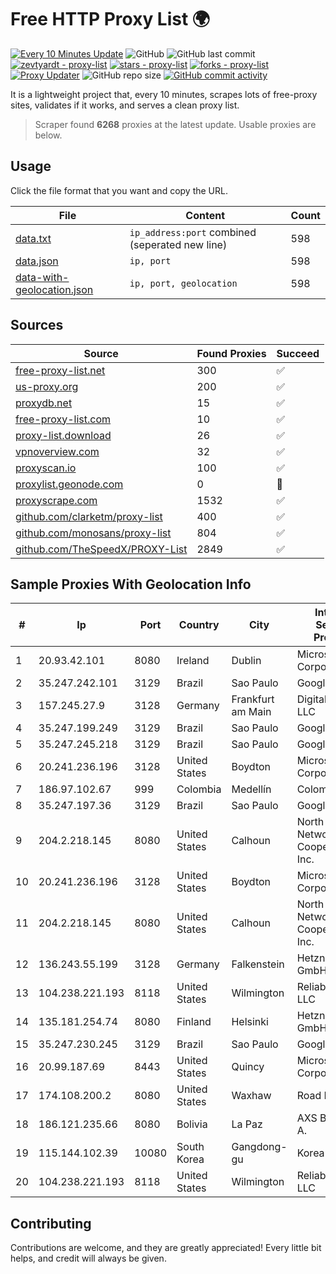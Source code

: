 
# Free HTTP Proxy List 🌍

[![Every 10 Minutes Update](https://github.com/mertguvencli/http-proxy-list/actions/workflows/main.yml/badge.svg?branch=main)](https://github.com/mertguvencli/http-proxy-list/actions/workflows/main.yml)
![GitHub](https://img.shields.io/github/license/mertguvencli/http-proxy-list)
![GitHub last commit](https://img.shields.io/github/last-commit/mertguvencli/http-proxy-list)
[![zevtyardt - proxy-list](https://img.shields.io/static/v1?label=zevtyardt&message=proxy-list&color=blue&logo=github)](https://github.com/zevtyardt/proxy-list "Go to GitHub repo")
[![stars - proxy-list](https://img.shields.io/github/stars/zevtyardt/proxy-list?style=social)](https://github.com/zevtyardt/proxy-list)
[![forks - proxy-list](https://img.shields.io/github/forks/zevtyardt/proxy-list?style=social)](https://github.com/zevtyardt/proxy-list)
[![Proxy Updater](https://github.com/zevtyardt/proxy-list/workflows/Proxy%20Updater/badge.svg)](https://github.com/zevtyardt/proxy-list/actions?query=workflow:"Proxy+Updater")
![GitHub repo size](https://img.shields.io/github/repo-size/zevtyardt/proxy-list)
[![GitHub commit activity](https://img.shields.io/github/commit-activity/m/zevtyardt/proxy-list?logo=commits)](https://github.com/zevtyardt/proxy-list/commits/main)

It is a lightweight project that, every 10 minutes, scrapes lots of free-proxy sites, validates if it works, and serves a clean proxy list.

> Scraper found **6268** proxies at the latest update. Usable proxies are below.

## Usage

Click the file format that you want and copy the URL.

|File|Content|Count|
|----|-------|-----|
|[data.txt](https://raw.githubusercontent.com/mertguvencli/http-proxy-list/main/proxy-list/data.txt)|`ip_address:port` combined (seperated new line)|598|
|[data.json](https://raw.githubusercontent.com/mertguvencli/http-proxy-list/main/proxy-list/data.json)|`ip, port`|598|
|[data-with-geolocation.json](https://raw.githubusercontent.com/mertguvencli/http-proxy-list/main/proxy-list/data-with-geolocation.json)|`ip, port, geolocation`|598|

## Sources

|Source|Found Proxies|Succeed|
|------|-------------|-------|
|[free-proxy-list.net](https://free-proxy-list.net)|300|✅|
|[us-proxy.org](https://www.us-proxy.org)|200|✅|
|[proxydb.net](http://proxydb.net)|15|✅|
|[free-proxy-list.com](https://free-proxy-list.com/?page=&port=&type%5B%5D=http&type%5B%5D=https&up_time=0&search=Search)|10|✅|
|[proxy-list.download](https://www.proxy-list.download/HTTP)|26|✅|
|[vpnoverview.com](https://vpnoverview.com/privacy/anonymous-browsing/free-proxy-servers)|32|✅|
|[proxyscan.io](https://www.proxyscan.io)|100|✅|
|[proxylist.geonode.com](https://proxylist.geonode.com/api/proxy-list?limit=300&page=1&sort_by=lastChecked&sort_type=desc&protocols=http,https)|0|🚫|
|[proxyscrape.com](https://api.proxyscrape.com/v2/?request=displayproxies&protocol=http&timeout=10000&country=all&ssl=all&anonymity=all)|1532|✅|
|[github.com/clarketm/proxy-list](https://raw.githubusercontent.com/clarketm/proxy-list/master/proxy-list-raw.txt)|400|✅|
|[github.com/monosans/proxy-list](https://raw.githubusercontent.com/monosans/proxy-list/main/proxies/http.txt)|804|✅|
|[github.com/TheSpeedX/PROXY-List](https://raw.githubusercontent.com/TheSpeedX/PROXY-List/master/http.txt)|2849|✅|


## Sample Proxies With Geolocation Info

|#|Ip|Port|Country|City|Internet Service Provider|
|-|--|----|-------|----|-------------------------|
|1|20.93.42.101|8080|Ireland|Dublin|Microsoft Corporation|
|2|35.247.242.101|3129|Brazil|Sao Paulo|Google LLC|
|3|157.245.27.9|3128|Germany|Frankfurt am Main|DigitalOcean, LLC|
|4|35.247.199.249|3129|Brazil|Sao Paulo|Google LLC|
|5|35.247.245.218|3129|Brazil|Sao Paulo|Google LLC|
|6|20.241.236.196|3128|United States|Boydton|Microsoft Corporation|
|7|186.97.102.67|999|Colombia|Medellín|Colombia Móvil|
|8|35.247.197.36|3129|Brazil|Sao Paulo|Google LLC|
|9|204.2.218.145|8080|United States|Calhoun|North Georgia Network Cooperative, Inc.|
|10|20.241.236.196|3128|United States|Boydton|Microsoft Corporation|
|11|204.2.218.145|8080|United States|Calhoun|North Georgia Network Cooperative, Inc.|
|12|136.243.55.199|3128|Germany|Falkenstein|Hetzner Online GmbH|
|13|104.238.221.193|8118|United States|Wilmington|ReliableSite.Net LLC|
|14|135.181.254.74|8080|Finland|Helsinki|Hetzner Online GmbH|
|15|35.247.230.245|3129|Brazil|Sao Paulo|Google LLC|
|16|20.99.187.69|8443|United States|Quincy|Microsoft Corporation|
|17|174.108.200.2|8080|United States|Waxhaw|Road Runner|
|18|186.121.235.66|8080|Bolivia|La Paz|AXS Bolivia S. A.|
|19|115.144.102.39|10080|South Korea|Gangdong-gu|Korea Telecom|
|20|104.238.221.193|8118|United States|Wilmington|ReliableSite.Net LLC|



## Contributing

Contributions are welcome, and they are greatly appreciated! Every
little bit helps, and credit will always be given.

